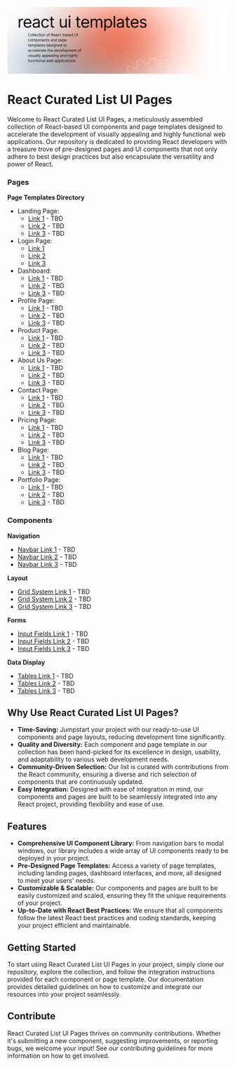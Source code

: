 ![Image Top](https://github.com/dvird/awesome-react-curated-list-ui/blob/main/banner.png)


# React Curated List UI Pages

Welcome to React Curated List UI Pages, a meticulously assembled collection of React-based UI components and page templates designed to accelerate the development of visually appealing and highly functional web applications. Our repository is dedicated to providing React developers with a treasure trove of pre-designed pages and UI components that not only adhere to best design practices but also encapsulate the versatility and power of React.

### Pages

**Page Templates Directory**
- Landing Page: 
  - [Link 1](#landing-page-link-1) - TBD
  - [Link 2](#landing-page-link-2) - TBD
  - [Link 3](#landing-page-link-3) - TBD
- Login Page: 
  -  [Link 1](https://github.com/dvird/awesome-react-login-pages)
  -  [Link 2](https://github.com/dvird/awesome-react-login-pages/#)
  -  [Link 3](https://github.com/dvird/awesome-react-login-pages/#1)
- Dashboard: 
  - [Link 1](#dashboard-link-1) - TBD
  - [Link 2](#dashboard-link-2) - TBD
  - [Link 3](#dashboard-link-3) - TBD
- Profile Page: 
  - [Link 1](#profile-page-link-1) - TBD
  - [Link 2](#profile-page-link-2) - TBD
  - [Link 3](#profile-page-link-3) - TBD
- Product Page: 
  - [Link 1](#product-page-link-1) - TBD
  - [Link 2](#product-page-link-2) - TBD
  - [Link 3](#product-page-link-3) - TBD
- About Us Page: 
  - [Link 1](#about-us-page-link-1) - TBD
  - [Link 2](#about-us-page-link-2) - TBD
  - [Link 3](#about-us-page-link-3) - TBD
- Contact Page: 
  - [Link 1](#contact-page-link-1) - TBD
  - [Link 2](#contact-page-link-2) - TBD
  - [Link 3](#contact-page-link-3) - TBD
- Pricing Page: 
  - [Link 1](#pricing-page-link-1) - TBD
  - [Link 2](#pricing-page-link-2) - TBD
  - [Link 3](#pricing-page-link-3) - TBD
- Blog Page: 
  - [Link 1](#blog-page-link-1) - TBD
  - [Link 2](#blog-page-link-2) - TBD
  - [Link 3](#blog-page-link-3) - TBD
- Portfolio Page: 
  - [Link 1](#portfolio-page-link-1) - TBD
  - [Link 2](#portfolio-page-link-2) - TBD
  - [Link 3](#portfolio-page-link-3) - TBD
 
### Components

**Navigation**
- [Navbar Link 1](#navbar-link-1) - TBD
- [Navbar Link 2](#navbar-link-2) - TBD
- [Navbar Link 3](#navbar-link-3) - TBD

**Layout**
- [Grid System Link 1](#grid-system-link-1) - TBD
- [Grid System Link 2](#grid-system-link-2) - TBD
- [Grid System Link 3](#grid-system-link-3) - TBD

**Forms**
- [Input Fields Link 1](#input-fields-link-1) - TBD
- [Input Fields Link 2](#input-fields-link-2) - TBD
- [Input Fields Link 3](#input-fields-link-3) - TBD

**Data Display**
- [Tables Link 1](#tables-link-1) - TBD
- [Tables Link 2](#tables-link-2) - TBD
- [Tables Link 3](#tables-link-3) - TBD


## Why Use React Curated List UI Pages?

- **Time-Saving:** Jumpstart your project with our ready-to-use UI components and page layouts, reducing development time significantly.
- **Quality and Diversity:** Each component and page template in our collection has been hand-picked for its excellence in design, usability, and adaptability to various web development needs.
- **Community-Driven Selection:** Our list is curated with contributions from the React community, ensuring a diverse and rich selection of components that are continuously updated.
- **Easy Integration:** Designed with ease of integration in mind, our components and pages are built to be seamlessly integrated into any React project, providing flexibility and ease of use.


## Features

- **Comprehensive UI Component Library:** From navigation bars to modal windows, our library includes a wide array of UI components ready to be deployed in your project.
- **Pre-Designed Page Templates:** Access a variety of page templates, including landing pages, dashboard interfaces, and more, all designed to meet your users' needs.
- **Customizable & Scalable:** Our components and pages are built to be easily customized and scaled, ensuring they fit the unique requirements of your project.
- **Up-to-Date with React Best Practices:** We ensure that all components follow the latest React best practices and coding standards, keeping your project efficient and maintainable.

## Getting Started

To start using React Curated List UI Pages in your project, simply clone our repository, explore the collection, and follow the integration instructions provided for each component or page template. Our documentation provides detailed guidelines on how to customize and integrate our resources into your project seamlessly.

## Contribute

React Curated List UI Pages thrives on community contributions. Whether it's submitting a new component, suggesting improvements, or reporting bugs, we welcome your input! See our contributing guidelines for more information on how to get involved.
